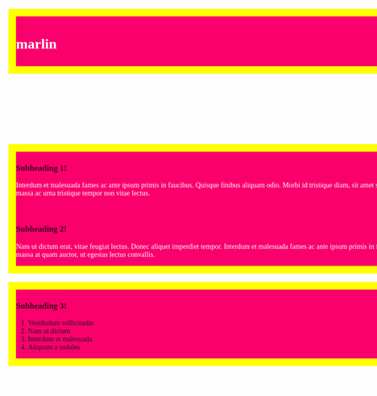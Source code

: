 <!DOCTYPE html>
<html>
<head>
<title> marlin monro </title> 
<style>

body {

	background-color:#F9006D;
	background-repeat:none;
	background-attachment:fixed;	
	background-size:cover ;
	background-image:url(pictures/f.jpg);

}
h3 {color: #40001e;
}

h1{
    color: #40001e;
    font-family:helvetica inserat;
}
p{
color:white;
font-family:Lucida Console;
}
p1{
color:red;
font-family:Lucida Console;
}
div{
border: 15px solid yellow;
font-family:helvetica inserat;
background-color:#F9006D;
width: 900px;
}


ol{
color: white
}
a:link{
color: white;
)
a:visted{
color:light blue;
} 
a:ative{
color:red;
}

a:hover{
color:red;
}
h3{
    color: white;
    font-faimly:Lucida Console;
}
</style>

</head>



<body>


<div>
<h1>

marlin</h1>
</div>
<br>

<p>

Orci varius natoque penatibus et magnis dis parturient montes, nascetur ridiculus mus. 
Sed pellentesque blandit cursus.
 Phasellus condimentum maximus volutpat. 
In dui odio, rutrum a ante non, tempor elementum purus. 
Sed eleifend varius vehicula. Aliquam a sodales lacus, sed euismod orci.</P>
<br>
<div>

<h3>Subheading 1!</h3>
	
<p>Interdum et malesuada fames ac ante ipsum primis in faucibus. 
Quisque finibus aliquam odio. Morbi id tristique diam, sit amet semper ex. Nulla tincidunt massa ac urna tristique tempor non vitae lectus. </p>

<br>

<h3>Subheading 2!</h3>
	
<p>
Nam ut dictum erat, vitae feugiat lectus. Donec aliquet imperdiet tempor. 
Interdum et malesuada fames ac ante ipsum primis in faucibus. Vestibulum sollicitudin massa at quam auctor, ut egestas lectus convallis.</p>
</div>
<br>
<div>

<h3>Subheading 3!</h3>


<ol>
<li>Vestibulum sollicitudin  </li>
<li>Nam ut dictum </li>
<li>Interdum et malesuada </li>
<li>Aliquam a sodales
 </li>
<ol>	





</div>	

<br>


href="https://undertale.com/">download</a>
</body>
<html>
